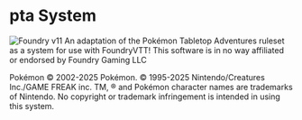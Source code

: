 # pta System
![Foundry v11](https://img.shields.io/badge/foundry-v11-green)
An adaptation of the Pokémon Tabletop Adventures ruleset as a system for use with FoundryVTT!
This software is in no way affiliated or endorsed by Foundry Gaming LLC

Pokémon © 2002-2025 Pokémon. © 1995-2025 Nintendo/Creatures Inc./GAME FREAK inc. TM, ® and Pokémon character names are trademarks of Nintendo.
No copyright or trademark infringement is intended in using this system.